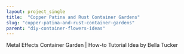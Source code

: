```yaml
---
layout: project_single
title:  "Copper Patina and Rust Container Gardens"
slug: "copper-patina-and-rust-container-gardens"
parent: "diy-container-flowers-ideas"
---
```

Metal Effects Container Garden | How-to Tutorial Idea by Bella Tucker